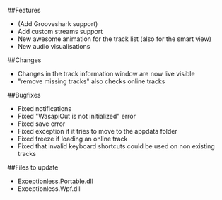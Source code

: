##Features
- (Add Grooveshark support)
- Add custom streams support
- New awesome animation for the track list (also for the smart view)
- New audio visualisations

##Changes
- Changes in the track information window are now live visible
- "remove missing tracks" also checks online tracks

##Bugfixes
- Fixed notifications
- Fixed "WasapiOut is not initialized" error
- Fixed save error
- Fixed exception if it tries to move to the appdata folder
- Fixed freeze if loading an online track
- Fixed that invalid keyboard shortcuts could be used on non existing tracks

##Files to update
- Exceptionless.Portable.dll
- Exceptionless.Wpf.dll